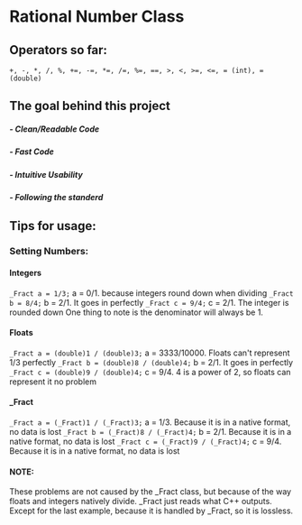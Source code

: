 # Rational Number Class

## Operators so far:

    +, -, *, /, %, +=, -=, *=, /=, %=, ==, >, <, >=, <=, = (int), = (double)
    
## The goal behind this project
##### - Clean/Readable Code
##### - Fast Code
##### - Intuitive Usability
##### - Following the standerd

## Tips for usage:
### Setting Numbers:
#### Integers
`_Fract a = 1/3;` a = 0/1.  because integers round down when dividing
`_Fract b = 8/4;` b = 2/1.  It goes in perfectly
`_Fract c = 9/4;` c = 2/1.  The integer is rounded down
One thing to note is the denominator will always be 1.

#### Floats
`_Fract a = (double)1 / (double)3;` a = 3333/10000.   Floats can't represent 1/3 perfectly
`_Fract b = (double)8 / (double)4;` b = 2/1.          It goes in perfectly
`_Fract c = (double)9 / (double)4;` c = 9/4.          4 is a power of 2, so floats can represent it no problem

#### \_Fract
`_Fract a = (_Fract)1 / (_Fract)3;` a = 1/3.    Because it is in a native format, no data is lost
`_Fract b = (_Fract)8 / (_Fract)4;` b = 2/1.    Because it is in a native format, no data is lost
`_Fract c = (_Fract)9 / (_Fract)4;` c = 9/4.    Because it is in a native format, no data is lost

#### NOTE: 
These problems are not caused by the \_Fract class, but because of the way floats and integers natively divide. \_Fract just reads what C++ outputs. Except for the last example, because it is handled by \_Fract, so it is lossless.
